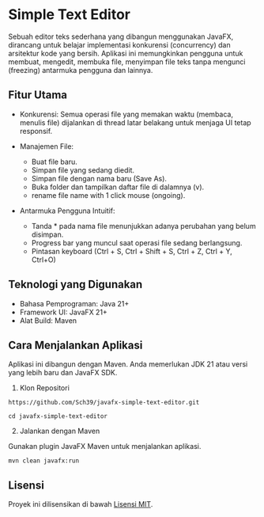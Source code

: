 # Simple Text Editor
Sebuah editor teks sederhana yang dibangun menggunakan JavaFX, dirancang untuk belajar implementasi konkurensi (concurrency) dan arsitektur kode yang bersih. Aplikasi ini memungkinkan pengguna untuk membuat, mengedit, membuka file, menyimpan file teks tanpa mengunci (freezing) antarmuka pengguna dan lainnya.

## Fitur Utama

- Konkurensi: Semua operasi file yang memakan waktu (membaca, menulis file) dijalankan di thread latar belakang untuk menjaga UI tetap responsif.

- Manajemen File:
  - Buat file baru.
  - Simpan file yang sedang diedit.
  - Simpan file dengan nama baru (Save As).
  - Buka folder dan tampilkan daftar file di dalamnya (v).
  - rename file name with 1 click mouse (ongoing).
  
- Antarmuka Pengguna Intuitif:
    - Tanda * pada nama file menunjukkan adanya perubahan yang belum disimpan.
    - Progress bar yang muncul saat operasi file sedang berlangsung.
    - Pintasan keyboard (Ctrl + S, Ctrl + Shift + S, Ctrl + Z, Ctrl + Y, Ctrl+O)
## Teknologi yang Digunakan
  - Bahasa Pemprograman: Java 21+
  - Framework UI: JavaFX 21+
  - Alat Build: Maven

## Cara Menjalankan Aplikasi
Aplikasi ini dibangun dengan Maven. Anda memerlukan JDK 21 atau versi yang lebih baru dan JavaFX SDK.

1. Klon Repositori
```
https://github.com/Sch39/javafx-simple-text-editor.git

cd javafx-simple-text-editor
```

2. Jalankan dengan Maven

Gunakan plugin JavaFX Maven untuk menjalankan aplikasi.
```
mvn clean javafx:run
```

## Lisensi
Proyek ini dilisensikan di bawah [Lisensi MIT](./LICENSE).